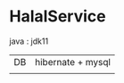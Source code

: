 # HalalService


java : jdk11


|     |                   |
| --- | ----------------- |
| DB  | hibernate + mysql |
|     |                   |


